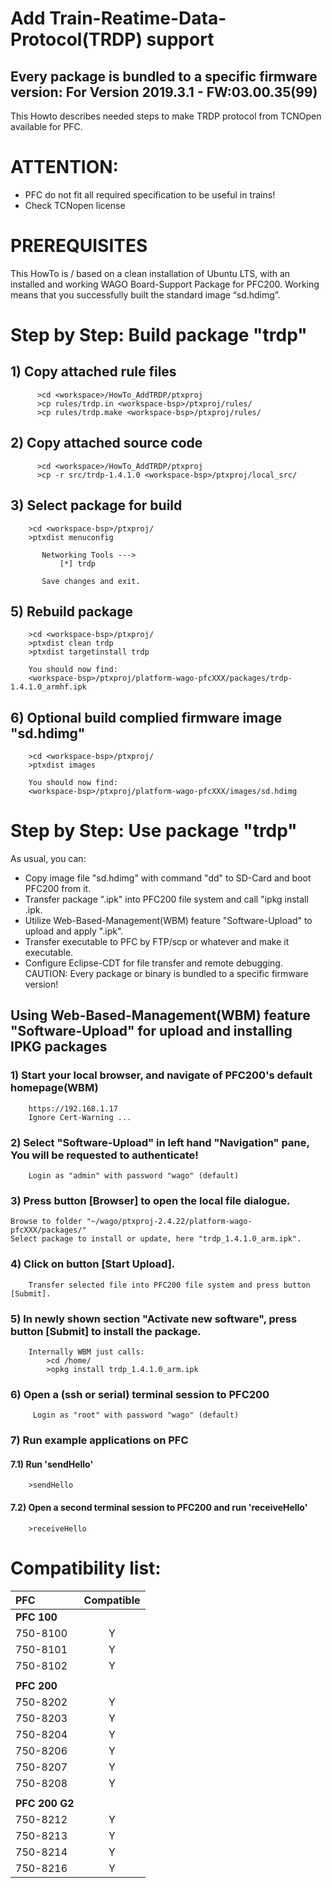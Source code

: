 # Add Train-Reatime-Data-Protocol(TRDP) support 
  
## Every package is bundled to a specific firmware version: For Version 2019.3.1 - FW:03.00.35(99)

This Howto describes needed steps to make TRDP protocol from TCNOpen available 
for PFC.

# ATTENTION: 
- PFC do not fit all required specification to be useful in trains! 
- Check TCNopen license

# PREREQUISITES
This HowTo is / based on a clean installation of Ubuntu LTS, with an installed 
and working WAGO Board-Support Package for PFC200.
Working means that you successfully built the standard image “sd.hdimg”.

# Step by Step: Build package "trdp"

## 1) Copy attached rule files 
```
      >cd <workspace>/HowTo_AddTRDP/ptxproj
      >cp rules/trdp.in <workspace-bsp>/ptxproj/rules/ 
      >cp rules/trdp.make <workspace-bsp>/ptxproj/rules/ 
```

## 2) Copy attached source code 
```
      >cd <workspace>/HowTo_AddTRDP/ptxproj
      >cp -r src/trdp-1.4.1.0 <workspace-bsp>/ptxproj/local_src/ 
```
	
## 3) Select package for build
```
	>cd <workspace-bsp>/ptxproj/
	>ptxdist menuconfig

	   Networking Tools --->
		   [*] trdp
                                          
	   Save changes and exit.
```

## 5) Rebuild package
```
	>cd <workspace-bsp>/ptxproj/
	>ptxdist clean trdp	
	>ptxdist targetinstall trdp
	
	You should now find:
	<workspace-bsp>/ptxproj/platform-wago-pfcXXX/packages/trdp-1.4.1.0_armhf.ipk	
```

## 6) Optional build complied firmware image "sd.hdimg" 
```
	>cd <workspace-bsp>/ptxproj/
	>ptxdist images

	You should now find:
	<workspace-bsp>/ptxproj/platform-wago-pfcXXX/images/sd.hdimg	
```	

# Step by Step: Use package "trdp"
As usual, you can:
- Copy image file "sd.hdimg" with command "dd" to SD-Card and boot PFC200 from it.
- Transfer package "<pkg-name>.ipk" into PFC200 file system and call "ipkg install <pkg-name>.ipk.
- Utilize Web-Based-Management(WBM) feature "Software-Upload" to upload and apply "<pkg-name>.ipk". 
- Transfer executable to PFC by FTP/scp or whatever and make it executable.
- Configure Eclipse-CDT for file transfer and remote debugging. 
CAUTION: Every package or binary is bundled to a specific firmware version!


## Using Web-Based-Management(WBM) feature "Software-Upload" for upload and installing IPKG packages


### 1) Start your local browser, and navigate of PFC200's default homepage(WBM)  
```
	https://192.168.1.17
	Ignore Cert-Warning ...
```
	
### 2) Select "Software-Upload" in left hand "Navigation" pane, You will be requested to authenticate!
```
	Login as "admin" with password "wago" (default)
```
### 3) Press button [Browser] to open the local file dialogue.	
	Browse to folder "~/wago/ptxproj-2.4.22/platform-wago-pfcXXX/packages/" 
	Select package to install or update, here "trdp_1.4.1.0_arm.ipk".

### 4) Click on button [Start Upload].
```
	Transfer selected file into PFC200 file system and press button [Submit].
```
	
### 5) In newly shown section "Activate new software", press button [Submit] to install the package.
```
	Internally WBM just calls:
		>cd /home/
		>opkg install trdp_1.4.1.0_arm.ipk
```

### 6) Open a (ssh or serial) terminal session to PFC200
```
	 Login as "root" with password "wago" (default)
```

### 7) Run example applications on PFC 
#### 7.1) Run 'sendHello'
```
	>sendHello
```
	
#### 7.2) Open a second terminal session to PFC200 and run 'receiveHello'
```
	>receiveHello	
```
	
# Compatibility list:
| PFC | Compatible |
|:-------------|:------------:|
| **PFC 100** | |
| 750-8100 | Y |
| 750-8101 | Y |
| 750-8102 | Y |
|  |  |
| **PFC 200** | |
| 750-8202 | Y |
| 750-8203 | Y |
| 750-8204 | Y |
| 750-8206 | Y |
| 750-8207 | Y |
| 750-8208 | Y |
|  |  |
| **PFC 200 G2** | |
| 750-8212 | Y |
| 750-8213 | Y |
| 750-8214 | Y |
| 750-8216 | Y |



